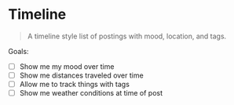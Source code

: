 # Timeline

> A timeline style list of postings with mood, location, and tags.

Goals:

- [ ] Show me my mood over time
- [ ] Show me distances traveled over time
- [ ] Allow me to track things with tags
- [ ] Show me weather conditions at time of post
